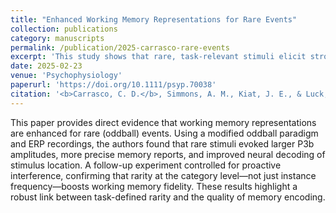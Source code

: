 ```yaml
---
title: "Enhanced Working Memory Representations for Rare Events"
collection: publications
category: manuscripts
permalink: /publication/2025-carrasco-rare-events
excerpt: 'This study shows that rare, task-relevant stimuli elicit stronger working memory representations, indexed by behavioral accuracy, reduced bias, and enhanced EEG decoding.'
date: 2025-02-23
venue: 'Psychophysiology'
paperurl: 'https://doi.org/10.1111/psyp.70038'
citation: '<b>Carrasco, C. D.</b>, Simmons, A. M., Kiat, J. E., & Luck, S. J. (2025). "Enhanced Working Memory Representations for Rare Events." <i>Psychophysiology</i>, 62:e70038. https://doi.org/10.1111/psyp.70038'
---
```

This paper provides direct evidence that working memory representations are enhanced for rare (oddball) events. Using a modified oddball paradigm and ERP recordings, the authors found that rare stimuli evoked larger P3b amplitudes, more precise memory reports, and improved neural decoding of stimulus location. A follow-up experiment controlled for proactive interference, confirming that rarity at the category level—not just instance frequency—boosts working memory fidelity. These results highlight a robust link between task-defined rarity and the quality of memory encoding.

